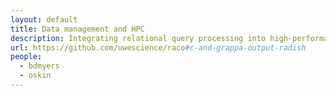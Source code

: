 ```yaml
---
layout: default
title: Data management and HPC
description: Integrating relational query processing into high-performance parallel languages, like Grappa. 
url: https://github.com/uwescience/raco#c-and-grappa-output-radish
people:
  - bdmyers
  - oskin
---
```

